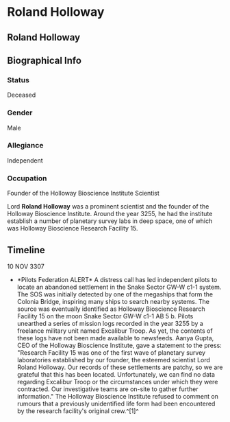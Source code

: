 # Roland Holloway
## Roland Holloway

		

## Biographical Info

### Status

Deceased

### Gender

Male

### Allegiance

Independent

### Occupation

Founder of the Holloway Bioscience Institute
Scientist

Lord **Roland Holloway** was a prominent scientist and the founder of the Holloway Bioscience Institute. Around the year 3255, he had the institute establish a number of planetary survey labs in deep space, one of which was Holloway Bioscience Research Facility 15.

## Timeline

10 NOV 3307

- \*Pilots Federation ALERT\*
A distress call has led independent pilots to locate an abandoned settlement in the Snake Sector GW-W c1-1 system. The SOS was initially detected by one of the megaships that form the Colonia Bridge, inspiring many ships to search nearby systems. The source was eventually identified as Holloway Bioscience Research Facility 15 on the moon Snake Sector GW-W c1-1 AB 5 b. Pilots unearthed a series of mission logs recorded in the year 3255 by a freelance military unit named Excalibur Troop. As yet, the contents of these logs have not been made available to newsfeeds. Aanya Gupta, CEO of the Holloway Bioscience Institute, gave a statement to the press: "Research Facility 15 was one of the first wave of planetary survey laboratories established by our founder, the esteemed scientist Lord Roland Holloway. Our records of these settlements are patchy, so we are grateful that this has been located. Unfortunately, we can find no data regarding Excalibur Troop or the circumstances under which they were contracted. Our investigative teams are on-site to gather further information." The Holloway Bioscience Institute refused to comment on rumours that a previously unidentified life form had been encountered by the research facility's original crew.^[1]^